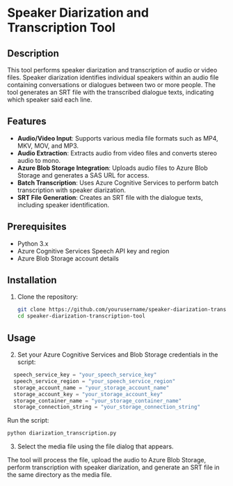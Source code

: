 # Speaker Diarization and Transcription Tool

## Description

This tool performs speaker diarization and transcription of audio or video files. Speaker diarization identifies individual speakers within an audio file containing conversations or dialogues between two or more people. The tool generates an SRT file with the transcribed dialogue texts, indicating which speaker said each line.

## Features

- **Audio/Video Input**: Supports various media file formats such as MP4, MKV, MOV, and MP3.
- **Audio Extraction**: Extracts audio from video files and converts stereo audio to mono.
- **Azure Blob Storage Integration**: Uploads audio files to Azure Blob Storage and generates a SAS URL for access.
- **Batch Transcription**: Uses Azure Cognitive Services to perform batch transcription with speaker diarization.
- **SRT File Generation**: Creates an SRT file with the dialogue texts, including speaker identification.

## Prerequisites

- Python 3.x
- Azure Cognitive Services Speech API key and region
- Azure Blob Storage account details

## Installation

1. Clone the repository:
   ```bash
   git clone https://github.com/yourusername/speaker-diarization-transcription-tool.git
   cd speaker-diarization-transcription-tool
   
## Usage

2. Set your Azure Cognitive Services and Blob Storage credentials in the script:

  ```python
    speech_service_key = "your_speech_service_key"
    speech_service_region = "your_speech_service_region"
    storage_account_name = "your_storage_account_name"
    storage_account_key = "your_storage_account_key"
    storage_container_name = "your_storage_container_name"
    storage_connection_string = "your_storage_connection_string"
  ```

Run the script:
  ```bash
  python diarization_transcription.py
  ```

3. Select the media file using the file dialog that appears.

The tool will process the file, upload the audio to Azure Blob Storage, perform transcription with speaker diarization, and generate an SRT file in the same directory as the media file.
